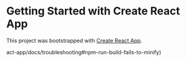 # Getting Started with Create React App

This project was bootstrapped with [Create React App](https://github.com/facebook/create-react-app).

act-app/docs/troubleshooting#npm-run-build-fails-to-minify)
